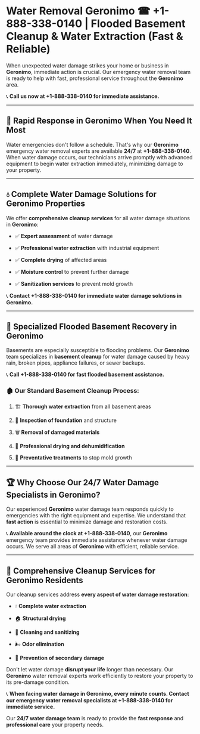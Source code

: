 # Water Removal Geronimo ☎ +1-888-338-0140 | Flooded Basement Cleanup & Water Extraction (Fast & Reliable)

When unexpected water damage strikes your home or business in **Geronimo**, immediate action is crucial. Our emergency water removal team is ready to help with fast, professional service throughout the **Geronimo** area. 

📞 **Call us now at +1-888-338-0140 for immediate assistance.**
---
## 🚀 Rapid Response in Geronimo When You Need It Most
Water emergencies don't follow a schedule. That's why our **Geronimo** emergency water removal experts are available **24/7** at **+1-888-338-0140**. When water damage occurs, our technicians arrive promptly with advanced equipment to begin water extraction immediately, minimizing damage to your property.
---
## 💧 Complete Water Damage Solutions for Geronimo Properties
We offer **comprehensive cleanup services** for all water damage situations in **Geronimo**:
- ✅ **Expert assessment** of water damage  
- ✅ **Professional water extraction** with industrial equipment  
- ✅ **Complete drying** of affected areas  
- ✅ **Moisture control** to prevent further damage  
- ✅ **Sanitization services** to prevent mold growth  
📞 **Contact +1-888-338-0140 for immediate water damage solutions in Geronimo.**
---
## 🌊 Specialized Flooded Basement Recovery in Geronimo
Basements are especially susceptible to flooding problems. Our **Geronimo** team specializes in **basement cleanup** for water damage caused by heavy rain, broken pipes, appliance failures, or sewer backups. 
📞 **Call +1-888-338-0140 for fast flooded basement assistance.**
### 🏚️ Our Standard Basement Cleanup Process:
1. 🏗️ **Thorough water extraction** from all basement areas  
2. 🔎 **Inspection of foundation** and structure  
3. 🗑️ **Removal of damaged materials**  
4. 💨 **Professional drying and dehumidification**  
5. 🚫 **Preventative treatments** to stop mold growth  
---
## 🏆 Why Choose Our 24/7 Water Damage Specialists in Geronimo?
Our experienced **Geronimo** water damage team responds quickly to emergencies with the right equipment and expertise. We understand that **fast action** is essential to minimize damage and restoration costs.
📞 **Available around the clock at +1-888-338-0140**, our **Geronimo** emergency team provides immediate assistance whenever water damage occurs. We serve all areas of **Geronimo** with efficient, reliable service.
---
## 🧹 Comprehensive Cleanup Services for Geronimo Residents
Our cleanup services address **every aspect of water damage restoration**:
- 💧 **Complete water extraction**  
- 🏠 **Structural drying**  
- 🧼 **Cleaning and sanitizing**  
- 🌬️ **Odor elimination**  
- 🚫 **Prevention of secondary damage**  
Don't let water damage **disrupt your life** longer than necessary. Our **Geronimo** water removal experts work efficiently to restore your property to its pre-damage condition.
📞 **When facing water damage in Geronimo, every minute counts. Contact our emergency water removal specialists at +1-888-338-0140 for immediate service.**
Our **24/7 water damage team** is ready to provide the **fast response** and **professional care** your property needs.
